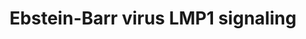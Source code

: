 ---
annotations:
- type: Pathway Ontology
  value: signaling pathway
authors:
- MaintBot
- Susan
- L Dupuis
- Eweitz
description: based on science-slides...
last-edited: 2021-05-24
organisms:
- Gallus gallus
redirect_from:
- /index.php/Pathway:WP758
- /instance/WP758
schema-jsonld:
- '@context': https://schema.org/
  '@id': https://wikipathways.github.io/pathways/WP758.html
  '@type': Dataset
  creator:
    '@type': Organization
    name: WikiPathways
  description: based on science-slides...
  keywords:
  - HSP90
  - NFKB2_CHICK
  - NP_989481.1
  - IKKA_CHICK
  - TRADD
  - IFNB
  - LMP1
  - CCL4_CHICK
  - RCJMB04_19h23
  - IRAK1
  - NP_989769.1
  - SFC complex
  - TRAF6
  - NP_001026098.1
  - p65
  - NFKB1_CHICK
  - TRAF1
  - MAP3K3
  - TNF
  - IL8
  - IKK-gamma
  - I-Kappa-B
  - MAP3K7
  - IKBKB
  - MAPK8
  license: CC0
  name: Ebstein-Barr virus LMP1 signaling
seo: CreativeWork
title: Ebstein-Barr virus LMP1 signaling
wpid: WP758
---